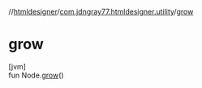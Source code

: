 //[htmldesigner](../../index.md)/[com.jdngray77.htmldesigner.utility](index.md)/[grow](grow.md)

# grow

[jvm]\
fun Node.[grow](grow.md)()
